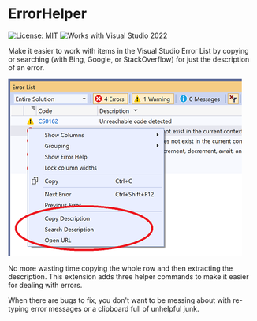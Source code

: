 # ErrorHelper

[![License: MIT](https://img.shields.io/badge/License-MIT-green.svg)](LICENSE)
![Works with Visual Studio 2022](https://img.shields.io/static/v1.svg?label=VS&message=2022&color=A853C7)

Make it easier to work with items in the Visual Studio Error List by copying or searching (with Bing, Google, or StackOverflow) for just the description of an error.

![screenshot showing context menu options](./assets/screenshot.png)

No more wasting time copying the whole row and then extracting the description. This extension adds three helper commands to make it easier for dealing with errors.

When there are bugs to fix, you don't want to be messing about with re-typing error messages or a clipboard full of unhelpful junk.
